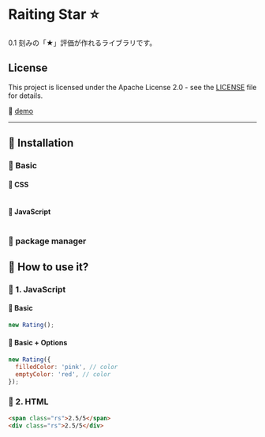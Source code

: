 # Raiting Star ⭐️

0.1 刻みの「★」評価が作れるライブラリです。

## License

This project is licensed under the Apache License 2.0 - see the [LICENSE](./LICENSE) file for details.

🚧 [demo]()

---

## 🚧 Installation

### 🚧 Basic

#### 🚧 CSS

```html

```

#### 🚧 JavaScript

```html

```

### 🚧 package manager

## 🚧 How to use it?

### 🚧 1. JavaScript

#### 🚧 Basic

```javascript
new Rating();
```

#### 🚧 Basic + Options

```javascript
new Rating({
  filledColor: 'pink', // color
  emptyColor: 'red', // color
});
```

### 🚧 2. HTML

```html
<span class="rs">2.5/5</span>
<div class="rs">2.5/5</div>
```
